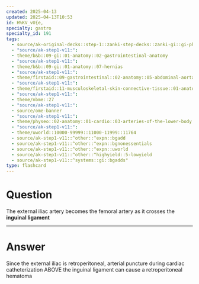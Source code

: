 ```yaml
---
created: 2025-04-13
updated: 2025-04-13T10:53
id: H%KV_vU{e,
specialty: gastro
specialty_id: 191
tags:
  - source/ak-original-decks::step-1::zanki-step-decks::zanki-gi::gi-physiology-+-embryo,-anatomy
  - "source/ak-step1-v11:": 
  - theme/b&b::09-gi::01-anatomy::02-gastrointestinal-anatomy
  - "source/ak-step1-v11:": 
  - theme/b&b::09-gi::01-anatomy::07-hernias
  - "source/ak-step1-v11:": 
  - theme/firstaid::09-gastrointestinal::02-anatomy::05-abdominal-aorta-&-branches::iliac-artery
  - "source/ak-step1-v11:": 
  - theme/firstaid::11-musculoskeletal-skin-connective-tissue::01-anatomy-&-physiology::09-lower-extremity-nerves::vasculature::external-iliac-artery
  - "source/ak-step1-v11:": 
  - theme/nbme::27
  - "source/ak-step1-v11:": 
  - source/ome-banner
  - "source/ak-step1-v11:": 
  - theme/physeo::02-anatomy::01-cardio::03-arteries-of-the-lower-body
  - "source/ak-step1-v11:": 
  - theme/uworld::10000-99999::11000-11999::11764
  - source/ak-step1-v11::^other::^expn::bgadd
  - source/ak-step1-v11::^other::^expn::bgnonessentials
  - source/ak-step1-v11::^other::^expn::uworld
  - source/ak-step1-v11::^other::^highyield::5-lowyield
  - source/ak-step1-v11::^systems::gi::bgadds"
type: flashcard
---
```


# Question
The external iliac artery becomes the femoral artery as it crosses the **inguinal ligament**

---

# Answer
Since the external iliac is retroperitoneal, arterial puncture during cardiac catheterization ABOVE the inguinal ligament can cause a retroperitoneal hematoma